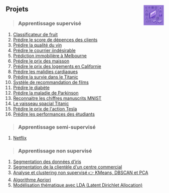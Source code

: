 ## **Projets**<a href="../"><img src="../assets/atomicML.png" alt="Machine Learning" align="right" height="64px"></a>

</div>

> ### **Apprentissage supervisé**
1. [Classificateur de fruit](fruitClassifier)
2. [Prédire le score de dépences des clients](spendingScore)
3. [Prédire la qualité du vin](wineQuality)
4. [Prédire le courrier iindésirable](spam)
5. [Prédiction immobilière à Melbourne](melbourne)
6. [Prédire le prix des maisson](house)
7. [Prédire le prix des logements en Californie](californianHousing)
8. [Prédire les malidies cardiaques](heartDisease)
9. [Prédire la survie dans le Titanic](titanic)
10. [Systèle de recommandation de films](movies)
11. [Prédire le diabète](diabetes)
12. [Prédire la maladie de Parkinson](parkinson)
13. [Reconnaitre les chiffres manuscrits MNIST](mnist)
14. [Le vaisseau spacial Titanic](spacecraft)
15. [Prédire le prix de l'action Tesla](tesla)
16. [Prédire les performances des étudiants](studentPerformance)
> ### **Apprentissage semi-supervisé**
1. [Netflix](netflix)  
<!-- 2. []() -->
> ### **Apprentissage non supervisé**
1. [Segmentation des données d’iris](clusteringOnIrisData)
2. [Segmentation de la clientèle d'un centre commercial](clusteringOfCustomersInAShoppingMall)
3. [Analyse et clustering non supervisé 👉 KMeans, DBSCAN et PCA](KMeans-DBSCAN-PCA)
4. [Algorithme Apriori](AI4PredictingHousePrices)
5. [Modélisation thématique avec LDA (Latent Dirichlet Allocation)](LDAmodeling)
<!-- <kbd>_Soon_</kbd> -->